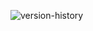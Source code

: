 ![version-history](https://github.com/user-attachments/assets/9abcb267-f1a6-47de-b455-8f26bd8e61bb)

